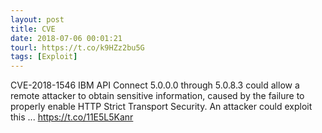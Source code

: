 ```yaml
---
layout: post
title: CVE
date: 2018-07-06 00:01:21
tourl: https://t.co/k9HZz2bu5G
tags: [Exploit]
---
```

CVE-2018-1546 IBM API Connect 5.0.0.0 through 5.0.8.3 could allow a remote attacker to obtain sensitive information, caused by the failure to properly enable HTTP Strict Transport Security. An attacker could exploit this ... https://t.co/11E5L5Kanr